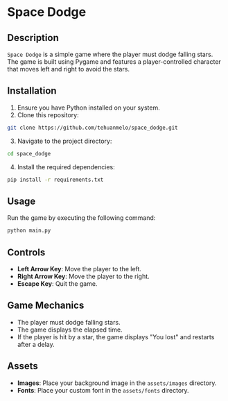# Space Dodge

## Description
`Space Dodge` is a simple game where the player must dodge falling stars. The game is built using Pygame and features a player-controlled character that moves left and right to avoid the stars.

## Installation
1. Ensure you have Python installed on your system.
2. Clone this repository:
```sh
git clone https://github.com/tehuanmelo/space_dodge.git
```
3. Navigate to the project directory:
```sh
cd space_dodge
```
4. Install the required dependencies:
```sh
pip install -r requirements.txt
```

## Usage

Run the game by executing the following command:
```sh
python main.py
```

## Controls
- **Left Arrow Key**: Move the player to the left.
- **Right Arrow Key**: Move the player to the right.
- **Escape Key**: Quit the game.

## Game Mechanics
- The player must dodge falling stars.
- The game displays the elapsed time.
- If the player is hit by a star, the game displays "You lost" and restarts after a delay.

## Assets
- **Images**: Place your background image in the `assets/images` directory.
- **Fonts**: Place your custom font in the `assets/fonts` directory.

